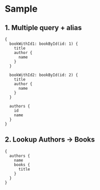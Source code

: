 # Sample

## 1. Multiple query + alias

```gql
{
  bookWithId1: bookById(id: 1) {
    title
    author {
      name
    }
  }

  bookWithId2: bookById(id: 2) {
    title
    author {
      name
    }
  }

  authors {
    id
    name
  }
}
```

## 2. Lookup Authors -> Books

```gql
{
  authors {
    name
    books {
      title
    }
  }
}
```
